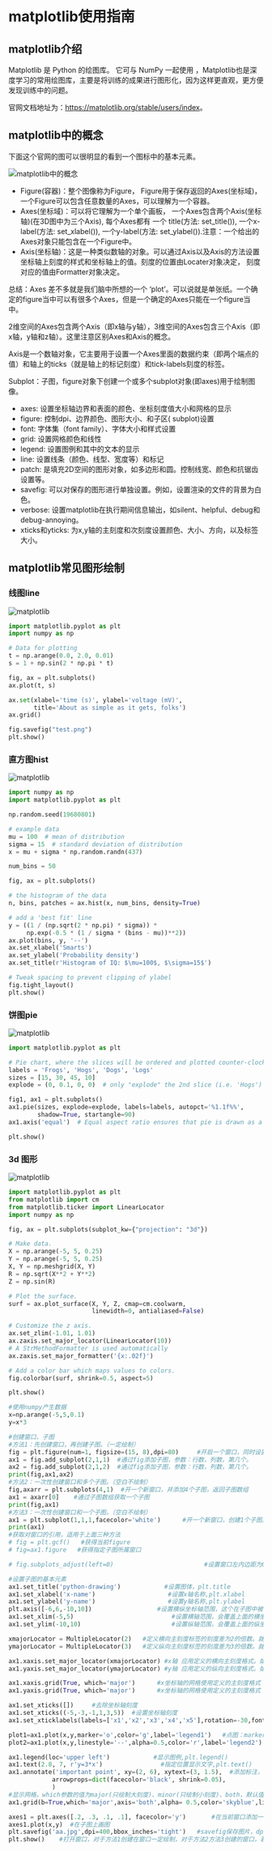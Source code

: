 # matplotlib使用指南

## matplotlib介绍

Matplotlib 是 Python 的绘图库。 它可与 NumPy 一起使用 ，Matplotlib也是深度学习的常用绘图库，主要是将训练的成果进行图形化，因为这样更直观，更方便发现训练中的问题。

官网文档地址为：<https://matplotlib.org/stable/users/index>。

## matplotlib中的概念

下面这个官网的图可以很明显的看到一个图标中的基本元素。

![matplotlib中的概念](images/matplotlib-base.png)

- Figure(容器)：整个图像称为Figure， Figure用于保存返回的Axes(坐标域)， 一个Figure可以包含任意数量的Axes，可以理解为一个容器。
- Axes(坐标域)：可以将它理解为一个单个画板， 一个Axes包含两个Axis(坐标轴)(在3D图中为三个Axis), 每个Axes都有 一个 title(方法: set_title()), 一个x-label(方法: set_xlabel()), 一个y-label(方法: set_ylabel()).注意：一个给出的Axes对象只能包含在一个Figure中。
- Axis(坐标轴)：这是一种类似数轴的对象。可以通过Axis以及Axis的方法设置坐标轴上刻度的样式和坐标轴上的值。刻度的位置由Locater对象决定， 刻度对应的值由Formatter对象决定。

总结：Axes 差不多就是我们脑中所想的一个 ‘plot’。可以说就是单张纸。一个确定的figure当中可以有很多个Axes，但是一个确定的Axes只能在一个figure当中。

2维空间的Axes包含两个Axis（即x轴与y轴），3维空间的Axes包含三个Axis（即x轴，y轴和z轴）。这里注意区别Axes和Axis的概念。

Axis是一个数轴对象，它主要用于设置一个Axes里面的数据约束（即两个端点的值）和轴上的ticks（就是轴上的标记刻度）和tick-labels刻度的标签。

Subplot：子图，figure对象下创建一个或多个subplot对象(即axes)用于绘制图像。

- axes: 设置坐标轴边界和表面的颜色、坐标刻度值大小和网格的显示
- figure: 控制dpi、边界颜色、图形大小、和子区( subplot)设置
- font: 字体集（font family）、字体大小和样式设置
- grid: 设置网格颜色和线性
- legend: 设置图例和其中的文本的显示
- line: 设置线条（颜色、线型、宽度等）和标记
- patch: 是填充2D空间的图形对象，如多边形和圆。控制线宽、颜色和抗锯齿设置等。
- savefig: 可以对保存的图形进行单独设置。例如，设置渲染的文件的背景为白色。
- verbose: 设置matplotlib在执行期间信息输出，如silent、helpful、debug和debug-annoying。
- xticks和yticks: 为x,y轴的主刻度和次刻度设置颜色、大小、方向，以及标签大小。

## matplotlib常见图形绘制

### 线图line

![matplotlib](images/matplotlib-line.png)

```python 
import matplotlib.pyplot as plt
import numpy as np

# Data for plotting
t = np.arange(0.0, 2.0, 0.01)
s = 1 + np.sin(2 * np.pi * t)

fig, ax = plt.subplots()
ax.plot(t, s)

ax.set(xlabel='time (s)', ylabel='voltage (mV)',
       title='About as simple as it gets, folks')
ax.grid()

fig.savefig("test.png")
plt.show()
```

### 直方图hist

![matplotlib](images/matplotlib-hist.png)

```python
import numpy as np
import matplotlib.pyplot as plt

np.random.seed(19680801)

# example data
mu = 100  # mean of distribution
sigma = 15  # standard deviation of distribution
x = mu + sigma * np.random.randn(437)

num_bins = 50

fig, ax = plt.subplots()

# the histogram of the data
n, bins, patches = ax.hist(x, num_bins, density=True)

# add a 'best fit' line
y = ((1 / (np.sqrt(2 * np.pi) * sigma)) *
     np.exp(-0.5 * (1 / sigma * (bins - mu))**2))
ax.plot(bins, y, '--')
ax.set_xlabel('Smarts')
ax.set_ylabel('Probability density')
ax.set_title(r'Histogram of IQ: $\mu=100$, $\sigma=15$')

# Tweak spacing to prevent clipping of ylabel
fig.tight_layout()
plt.show()
```

### 饼图pie

![matplotlib](images/matplotlib-pie.png)

```python
import matplotlib.pyplot as plt

# Pie chart, where the slices will be ordered and plotted counter-clockwise:
labels = 'Frogs', 'Hogs', 'Dogs', 'Logs'
sizes = [15, 30, 45, 10]
explode = (0, 0.1, 0, 0)  # only "explode" the 2nd slice (i.e. 'Hogs')

fig1, ax1 = plt.subplots()
ax1.pie(sizes, explode=explode, labels=labels, autopct='%1.1f%%',
        shadow=True, startangle=90)
ax1.axis('equal')  # Equal aspect ratio ensures that pie is drawn as a circle.

plt.show()
```

### 3d 图形

![matplotlib](images/matplotlib-3d.png)

```python
import matplotlib.pyplot as plt
from matplotlib import cm
from matplotlib.ticker import LinearLocator
import numpy as np

fig, ax = plt.subplots(subplot_kw={"projection": "3d"})

# Make data.
X = np.arange(-5, 5, 0.25)
Y = np.arange(-5, 5, 0.25)
X, Y = np.meshgrid(X, Y)
R = np.sqrt(X**2 + Y**2)
Z = np.sin(R)

# Plot the surface.
surf = ax.plot_surface(X, Y, Z, cmap=cm.coolwarm,
                       linewidth=0, antialiased=False)

# Customize the z axis.
ax.set_zlim(-1.01, 1.01)
ax.zaxis.set_major_locator(LinearLocator(10))
# A StrMethodFormatter is used automatically
ax.zaxis.set_major_formatter('{x:.02f}')

# Add a color bar which maps values to colors.
fig.colorbar(surf, shrink=0.5, aspect=5)

plt.show()

#使用numpy产生数据
x=np.arange(-5,5,0.1)
y=x*3

#创建窗口、子图
#方法1：先创建窗口，再创建子图。（一定绘制）
fig = plt.figure(num=1, figsize=(15, 8),dpi=80)     #开启一个窗口，同时设置大小，分辨率
ax1 = fig.add_subplot(2,1,1)  #通过fig添加子图，参数：行数，列数，第几个。
ax2 = fig.add_subplot(2,1,2)  #通过fig添加子图，参数：行数，列数，第几个。
print(fig,ax1,ax2)
#方法2：一次性创建窗口和多个子图。（空白不绘制）
fig,axarr = plt.subplots(4,1)  #开一个新窗口，并添加4个子图，返回子图数组
ax1 = axarr[0]    #通过子图数组获取一个子图
print(fig,ax1)
#方法3：一次性创建窗口和一个子图。（空白不绘制）
ax1 = plt.subplot(1,1,1,facecolor='white')      #开一个新窗口，创建1个子图。facecolor设置背景颜色
print(ax1)
#获取对窗口的引用，适用于上面三种方法
# fig = plt.gcf()   #获得当前figure
# fig=ax1.figure   #获得指定子图所属窗口

# fig.subplots_adjust(left=0)                         #设置窗口左内边距为0，即左边留白为0。

#设置子图的基本元素
ax1.set_title('python-drawing')            #设置图体，plt.title
ax1.set_xlabel('x-name')                    #设置x轴名称,plt.xlabel
ax1.set_ylabel('y-name')                    #设置y轴名称,plt.ylabel
plt.axis([-6,6,-10,10])                  #设置横纵坐标轴范围，这个在子图中被分解为下面两个函数
ax1.set_xlim(-5,5)                           #设置横轴范围，会覆盖上面的横坐标,plt.xlim
ax1.set_ylim(-10,10)                         #设置纵轴范围，会覆盖上面的纵坐标,plt.ylim

xmajorLocator = MultipleLocator(2)   #定义横向主刻度标签的刻度差为2的倍数。就是隔几个刻度才显示一个标签文本
ymajorLocator = MultipleLocator(3)   #定义纵向主刻度标签的刻度差为3的倍数。就是隔几个刻度才显示一个标签文本

ax1.xaxis.set_major_locator(xmajorLocator) #x轴 应用定义的横向主刻度格式。如果不应用将采用默认刻度格式
ax1.yaxis.set_major_locator(ymajorLocator) #y轴 应用定义的纵向主刻度格式。如果不应用将采用默认刻度格式

ax1.xaxis.grid(True, which='major')      #x坐标轴的网格使用定义的主刻度格式
ax1.yaxis.grid(True, which='major')      #x坐标轴的网格使用定义的主刻度格式

ax1.set_xticks([])     #去除坐标轴刻度
ax1.set_xticks((-5,-3,-1,1,3,5))  #设置坐标轴刻度
ax1.set_xticklabels(labels=['x1','x2','x3','x4','x5'],rotation=-30,fontsize='small')  #设置刻度的显示文本，rotation旋转角度，fontsize字体大小

plot1=ax1.plot(x,y,marker='o',color='g',label='legend1')   #点图：marker图标
plot2=ax1.plot(x,y,linestyle='--',alpha=0.5,color='r',label='legend2')   #线图：linestyle线性，alpha透明度，color颜色，label图例文本

ax1.legend(loc='upper left')            #显示图例,plt.legend()
ax1.text(2.8, 7, r'y=3*x')                #指定位置显示文字,plt.text()
ax1.annotate('important point', xy=(2, 6), xytext=(3, 1.5),  #添加标注，参数：注释文本、指向点、文字位置、箭头属性
            arrowprops=dict(facecolor='black', shrink=0.05),
            )
#显示网格。which参数的值为major(只绘制大刻度)、minor(只绘制小刻度)、both，默认值为major。axis为'x','y','both'
ax1.grid(b=True,which='major',axis='both',alpha= 0.5,color='skyblue',linestyle='--',linewidth=2)

axes1 = plt.axes([.2, .3, .1, .1], facecolor='y')       #在当前窗口添加一个子图，rect=[左, 下, 宽, 高]，是使用的绝对布局，不和以存在窗口挤占空间
axes1.plot(x,y)  #在子图上画图
plt.savefig('aa.jpg',dpi=400,bbox_inches='tight')   #savefig保存图片，dpi分辨率，bbox_inches子图周边白色空间的大小
plt.show()    #打开窗口，对于方法1创建在窗口一定绘制，对于方法2方法3创建的窗口，若坐标系全部空白，则不绘制
```
